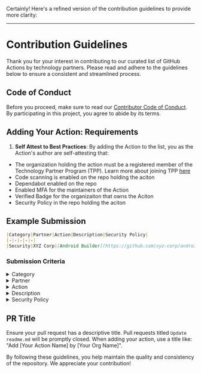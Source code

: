 Certainly! Here's a refined version of the contribution guidelines to provide more clarity:

---

# Contribution Guidelines

Thank you for your interest in contributing to our curated list of GitHub Actions by technology partners. Please read and adhere to the guidelines below to ensure a consistent and streamlined process.

## Code of Conduct
Before you proceed, make sure to read our [Contributor Code of Conduct](code-of-conduct.md). By participating in this project, you agree to abide by its terms.


## Adding Your Action: Requirements
1. **Self Attest to Best Practices**:
By adding the Action to the list, you as the Action's author are self-attesting that:

- The organization holding the action must be a registered member of the Technology Partner Program (TPP). Learn more about joining TPP [here](http://partner.github.com)
- Code scanning is enabled on the repo holding the aciton
- Dependabot enabled on the repo
- Enabled MFA for the maintainers of the Action
- Verified Badge for the organizaiton that owns the Aciton
- Security Policy in the repo holding the aciton

## Example Submission
```markdown
|Category|Partner|Action|Description|Security Policy|
|-|-|-|-|-|
|Security|XYZ Corp|[Android Builder](https://github.com/xyz-corp/android-builder)|A powerful Android build automation tool|[Security Policy](https://github.com/xyz-corp/android-builder/blob/main/SECURITY.md)|
```

### Submission Criteria

<details>
  <summary>Category</summary>
  Your action must fit into one of the provided categories. Choose the most relevant one:

  - API management
  - Chat
  - Code quality
  - Code review
  - Continuous integration
  - Dependency management
  - Deployment
  - IDEs
  - Learning
  - Localization
  - Mobile
  - Monitoring
  - Project management
  - Publishing
  - Recently added
  - Security
  - Support
  - Testing
  - Utilities
</details>

<details>
  <summary>Partner</summary>
  Company name that is registered with [TPP](http://partner.github.com).
</details>

<details>
  <summary>Action</summary>
  Provide a direct hyperlink to your GitHub action. Example: [Setup Node](https://github.com/actions/setup-node)
</details>

<details>
  <summary>Description</summary>
  Describe your action succinctly. The description should be a maximum of 100 characters.
</details>

<details>
  <summary>Security Policy</summary>
  Ensure your action has an associated security policy. Include a direct link to this policy in your submission. If unsure, refer to the documentation on how to [add a security policy to your repository](https://docs.github.com/en/code-security/getting-started/adding-a-security-policy-to-your-repository).
</details>


## PR Title
Ensure your pull request has a descriptive title. Pull requests titled `Update readme.md` will be promptly closed. When adding your action, use a title like: "Add [Your Action Name] by [Your Org Name]".

By following these guidelines, you help maintain the quality and consistency of the repository. We appreciate your contribution!
